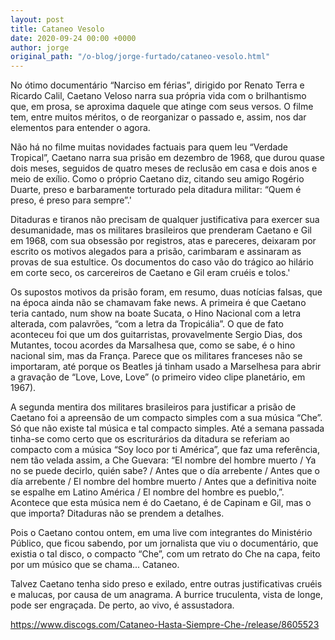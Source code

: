 ```yaml
---
layout: post
title: Cataneo Vesolo
date: 2020-09-24 00:00 +0000
author: jorge
original_path: "/o-blog/jorge-furtado/cataneo-vesolo.html"
---
```


No ótimo documentário “Narciso em férias”, dirigido por Renato Terra e Ricardo Calil, Caetano Veloso narra sua própria vida com o brilhantismo que, em prosa, se aproxima daquele que atinge com seus versos. O filme tem, entre muitos méritos, o de reorganizar o passado e, assim, nos dar elementos para entender o agora.

Não há no filme muitas novidades factuais para quem leu “Verdade Tropical”, Caetano narra sua prisão em dezembro de 1968, que durou quase dois meses, seguidos de quatro meses de reclusão em casa e dois anos e meio de exílio. Como o próprio Caetano diz, citando seu amigo Rogério Duarte, preso e barbaramente torturado pela ditadura militar: “Quem é preso, é preso para sempre”.'
 
Ditaduras e tiranos não precisam de qualquer justificativa para exercer sua desumanidade, mas os militares brasileiros que prenderam Caetano e Gil em 1968, com sua obsessão por registros, atas e pareceres, deixaram por escrito os motivos alegados para a prisão, carimbaram e assinaram as provas de sua estultice. Os documentos do caso vão do trágico ao hilário em corte seco, os carcereiros de Caetano e Gil eram cruéis e tolos.'
 
Os supostos motivos da prisão foram, em resumo, duas notícias falsas, que na época ainda não se chamavam fake news. A primeira é que Caetano teria cantado, num show na boate Sucata, o Hino Nacional com a letra alterada, com palavrões, “com a letra da Tropicália”. O que de fato aconteceu foi que um dos guitarristas, provavelmente Sergio Dias, dos Mutantes, tocou acordes da Marsalhesa que, como se sabe, é o hino nacional sim, mas da França. Parece que os militares franceses não se importaram, até porque os Beatles já tinham usado a Marselhesa para abrir a gravação de “Love, Love, Love” (o primeiro video clipe planetário, em 1967).
 
A segunda mentira dos militares brasileiros para justificar a prisão de Caetano foi a apreensão de um compacto simples com a sua música “Che”. Só que não existe tal música e tal compacto simples. Até a semana passada tinha-se como certo que os escriturários da ditadura se referiam ao compacto com a música “Soy loco por ti América”, que faz uma referência, nem tão velada assim, a Che Guevara: “El nombre del hombre muerto / Ya no se puede decirlo, quién sabe? / Antes que o día arrebente / Antes que o día arrebente / El nombre del hombre muerto / Antes que a definitiva noite se espalhe em Latino América / El nombre del hombre es pueblo,”. Acontece que esta música nem é do Caetano, é de Capinam e Gil, mas o que importa? Ditaduras não se prendem a detalhes.
 
Pois o Caetano contou ontem, em uma live com integrantes do Ministério Público, que ficou sabendo, por um jornalista que viu o documentário, que existia o tal disco, o compacto “Che”, com um retrato do Che na capa, feito por um músico que se chama... Cataneo.
 
Talvez Caetano tenha sido preso e exilado, entre outras justificativas cruéis e malucas, por causa de um anagrama. A burrice truculenta, vista de longe, pode ser engraçada. De perto, ao vivo, é assustadora.
 
<https://www.discogs.com/Cataneo-Hasta-Siempre-Che-/release/8605523>
